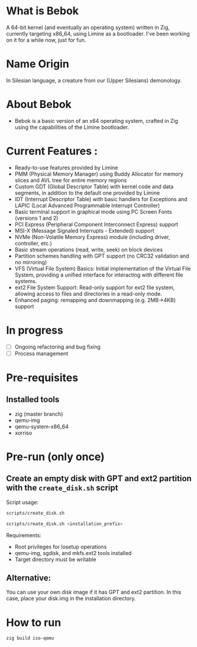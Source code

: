 # What is Bebok
A 64-bit kernel (and eventually an operating system) written in Zig, currently targeting x86_64, using Limine as a bootloader. I've been working on it for a while now, just for fun.

# Name Origin
In Silesian language, a creature from our (Upper Silesians) demonology. 

# About Bebok
- Bebok is a basic version of an x64 operating system, crafted in Zig using the capabilities of the Limine bootloader.

# Current Features :
- Ready-to-use features provided by Limine
- PMM (Physical Memory Manager) using Buddy Allocator for memory slices and AVL tree for entire memory regions
- Custom GDT (Global Descriptor Table) with kernel code and data segments, in addition to the default one provided by Limine
- IDT (Interrupt Descriptor Table) with basic handlers for Exceptions and LAPIC (Local Advanced Programmable Interrupt Controller)
- Basic terminal support in graphical mode using PC Screen Fonts (versions 1 and 2)
- PCI Express (Peripheral Component Interconnect Express) support
- MSI-X (Message Signaled Interrupts - Extended) support
- NVMe (Non-Volatile Memory Express) module (including driver, controller, etc.)
- Basic stream operations (read, write, seek) on block devices
- Partition schemes handling with GPT support (no CRC32 validation and no mirroring)
- VFS (Virtual File System) Basics: Initial implementation of the Virtual File System, providing a unified interface for interacting with different file systems.
- ext2 File System Support: Read-only support for ext2 file system, allowing access to files and directories in a read-only mode.
- Enhanced paging: remapping and downmapping (e.g. 2MB->4KB) support

# In progress
- [ ] Ongoing refactoring and bug fixing
- [ ] Process management 

# Pre-requisites
## Installed tools
- zig (master branch)
- qemu-img
- qemu-system-x86_64
- xorriso

# Pre-run (only once)
## Create an empty disk with GPT and ext2 partition with the `create_disk.sh` script
Script usage:
```bash
scripts/create_disk.sh                    
```
```bash
scripts/create_disk.sh <installation_prefix>
```
Requirements:
- Root privileges for losetup operations
- qemu-img, sgdisk, and mkfs.ext2 tools installed
- Target directory must be writable

## Alternative:
You can use your own disk image if it has GPT and ext2 partition.
In this case, place your disk.img in the installation directory.

# How to run
```bash
zig build iso-qemu 
```
